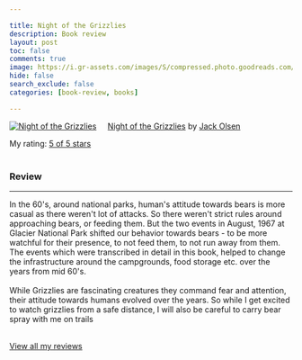 ```yaml
---

title: Night of the Grizzlies
description: Book review
layout: post
toc: false
comments: true
image: https://i.gr-assets.com/images/S/compressed.photo.goodreads.com/books/1422463032l/1357414.jpg
hide: false
search_exclude: false
categories: [book-review, books]

---
```

<a href="https://www.goodreads.com/book/show/1357414.Night_of_the_Grizzlies" style="float: left; padding-right: 20px"><img border="0" alt="Night of the Grizzlies" src="https://i.gr-assets.com/images/S/compressed.photo.goodreads.com/books/1422463032l/1357414.jpg" /></a><a href="https://www.goodreads.com/book/show/1357414.Night_of_the_Grizzlies">Night of the Grizzlies</a> by <a href="https://www.goodreads.com/author/show/9290.Jack_Olsen">Jack Olsen</a><br/>

My rating: <a href="https://www.goodreads.com/review/show/3528394229">5 of 5 stars</a><br /><br />

### Review
---

In the 60's, around national parks, human's attitude towards bears is more casual as there weren't lot of attacks. So there weren't strict rules around approaching bears, or feeding them. But the two events in August, 1967 at Glacier National Park shifted our behavior towards bears - to be more watchful for their presence, to not feed them, to not run away from them. The events which were transcribed in detail in this book, helped to change the infrastructure around the campgrounds, food storage etc. over the years from mid 60's.<br /><br />While Grizzlies are fascinating creatures they command fear and attention, their attitude towards humans evolved over the years. So while I get excited to watch grizzlies from a safe distance, I will also be careful to carry bear spray with me on trails<br /><br /> 

<a href="https://www.goodreads.com/review/list/110304968-ravi">View all my reviews</a>

